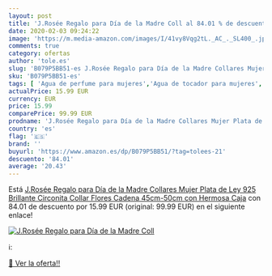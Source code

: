 ```yaml
---
layout: post
title: 'J.Rosée Regalo para Día de la Madre Coll al 84.01 % de descuento'
date: 2020-02-03 09:24:22
image: 'https://m.media-amazon.com/images/I/41vy8Vqg2tL._AC_._SL400_.jpg'
comments: true
category: ofertas
author: 'tole.es'
slug: 'B079P5BB51-es J.Rosée Regalo para Día de la Madre Collares Mujer Plata...'
sku: 'B079P5BB51-es'
tags: [ 'Agua de perfume para mujeres','Agua de tocador para mujeres','Almacenaje de adornos festivos','Almacenamiento y organización','Belleza','Fragancias para mujeres','Hogar y cocina','Instrumentos de percusión para niños','Instrumentos musicales para niños','Juguetes','Juguetes electrónicos','Juguetes y juegos','Perfumes y fragancias','Productos para el cuidado de la piel','Sets y juegos para el cuidado de la piel','Videojuegos para niños','de','ley','plata', ]
actualPrice: 15.99 EUR
currency: EUR
price: 15.99
comparePrice: 99.99 EUR
prodname: 'J.Rosée Regalo para Día de la Madre Collares Mujer Plata de Ley 925 Brillante Circonita Collar Flores Cadena 45cm-50cm con Hermosa Caja'
country: 'es'
flag: '🇪🇸'
brand: ''
buyurl: 'https://www.amazon.es/dp/B079P5BB51/?tag=tolees-21'
descuento: '84.01'
average: '20.43'
---
```


Está [J.Rosée Regalo para Día de la Madre Collares Mujer Plata de Ley 925 Brillante Circonita Collar Flores Cadena 45cm-50cm con Hermosa Caja](https://www.amazon.es/dp/B079P5BB51/?tag=tolees-21) con 84.01 de descuento por 15.99 EUR (original: 99.99 EUR) en el siguiente enlace!

[![J.Rosée Regalo para Día de la Madre Coll](https://m.media-amazon.com/images/I/41vy8Vqg2tL._AC_._SL400_.jpg)](https://www.amazon.es/dp/B079P5BB51/?tag=tolees-21)

ℹ️:


[🛒 Ver la oferta!!](https://www.amazon.es/dp/B079P5BB51/?tag=tolees-21)
